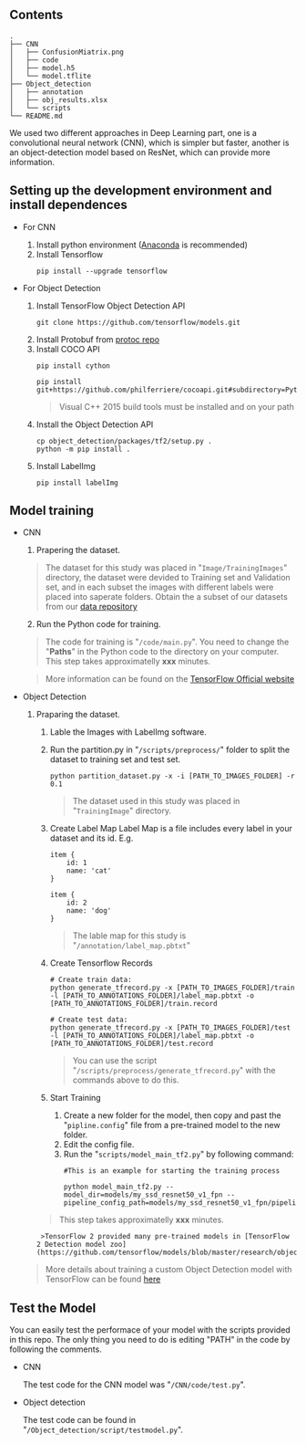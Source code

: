 ## Contents
```
.
├── CNN
│   ├── ConfusionMiatrix.png
│   ├── code
│   ├── model.h5
│   └── model.tflite
├── Object_detection
│   ├── annotation
│   ├── obj_results.xlsx
│   └── scripts
└── README.md
```

We used two different approaches in Deep Learning part, one is a convolutional neural network (CNN), which is simpler but faster, another is an object-detection model based on ResNet, which can provide more information. 

## Setting up the development environment and install dependences

* For CNN
   1. Install python environment ([Anaconda](https://www.anaconda.com/) is recommended)
   2. Install Tensorflow
        ```
        pip install --upgrade tensorflow
        ```

* For Object Detection
   1. Install TensorFlow Object Detection API 
        ```
        git clone https://github.com/tensorflow/models.git
        ```
   2. Install Protobuf from [protoc repo](https://github.com/tensorflow/models.git)
   3. Install COCO API
        ```
        pip install cython

        pip install git+https://github.com/philferriere/cocoapi.git#subdirectory=PythonAPI
        ```
        >Visual C++ 2015 build tools must be installed and on your path
   4. Install the Object Detection API
        ```
        cp object_detection/packages/tf2/setup.py .
        python -m pip install .
        ```
   5. Install LabelImg
        ```
        pip install labelImg
        ```
   
## Model training

* CNN
    1. Prapering the dataset. 
     >The dataset for this study was placed in "```Image/TrainingImages```" directory, the dataset were devided to Training set and Validation set, and in each subset the images with different labels were placed into saperate folders. Obtain the a subset of our datasets from our [data repository]()


    2. Run the Python code for training. 
     > The code for training is "```/code/main.py```". You need to change the "__Paths__" in the Python code to the directory on your computer. This step takes approximatelly **xxx** minutes.

    >More information can be found on the [TensorFlow Official website](https://tensorflow-object-detection-api-tutorial.readthedocs.io/en/latest/install.html)
* Object Detection
    1. Praparing the dataset.
       1. Lable the Images with LabelImg software.
       2. Run the partition.py in "```/scripts/preprocess/```" folder to split the dataset to training set and test set.
            ```
            python partition_dataset.py -x -i [PATH_TO_IMAGES_FOLDER] -r 0.1
            ```
            >The dataset used in this study was placed in "```TrainingImage```" directory.

        3. Create Label Map
            Label Map is a file includes every label in your dataset and its id. E.g.
            ```
            item {
                id: 1
                name: 'cat'
            }

            item {
                id: 2
                name: 'dog'
            }
            ```
            > The lable map for this study is "```/annotation/label_map.pbtxt```"
        4. Create Tensorflow Records
   
            ```
            # Create train data:
            python generate_tfrecord.py -x [PATH_TO_IMAGES_FOLDER]/train -l [PATH_TO_ANNOTATIONS_FOLDER]/label_map.pbtxt -o [PATH_TO_ANNOTATIONS_FOLDER]/train.record

            # Create test data:
            python generate_tfrecord.py -x [PATH_TO_IMAGES_FOLDER]/test -l [PATH_TO_ANNOTATIONS_FOLDER]/label_map.pbtxt -o [PATH_TO_ANNOTATIONS_FOLDER]/test.record
            ```
            > You can use the script  "```/scripts/preprocess/generate_tfrecord.py```" with the commands above to do this.

        5. Start Training
           1. Create a new folder for the model, then copy and past the "```pipline.config```" file from a pre-trained model to the new folder.
           2. Edit the config file.
           3. Run the "```scripts/model_main_tf2.py```" by following command:
                ```
                #This is an example for starting the training process

                python model_main_tf2.py --model_dir=models/my_ssd_resnet50_v1_fpn --pipeline_config_path=models/my_ssd_resnet50_v1_fpn/pipeline.config
                ```
	    >This step takes approximatelly **xxx** minutes.
   
            >TensorFlow 2 provided many pre-trained models in [TensorFlow 2 Detection model zoo](https://github.com/tensorflow/models/blob/master/research/object_detection/g3doc/tf2_detection_zoo.md) 

    >More details about training a custom Object Detection model with TensorFlow can be found [here](https://tensorflow-object-detection-api-tutorial.readthedocs.io/en/latest/install.html)

## Test the Model

You can easily test the performace of your model with the scripts provided in this repo. The only thing you need to do is editing "PATH" in the code by following the comments.


* CNN

    The test code for the CNN model was "```/CNN/code/test.py```".

* Object detection

    The test code can be found in "```/Object_detection/script/testmodel.py```".
